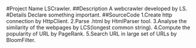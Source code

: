 #Project Name
	LSCrawler.
##Description
	A webcrawler developed by LS.
#Details
	Declare something important.
##SourceCode
	1.Create http connection by HttpClient.
	2.Parse .html by HtmlParser tool.
	3.Analyse the similarity of the webpages by LCS(longest common string).
	4.Compute the popularity of URL by PageRank.
	5.Search URL in large set of URLs by BloomFilter. 
	
